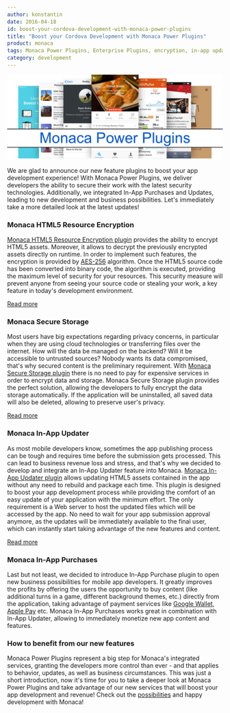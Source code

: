 ```yaml
---
author: konstantin
date: 2016-04-18
id: boost-your-cordova-development-with-monaca-power-plugins
title: "Boost your Cordova Development with Monaca Power Plugins"
product: monaca
tags: Monaca Power Plugins, Enterprise Plugins, encryption, in-app updates, in-app purchases
category: development
---
```


![Monaca Power Plugins](/blog/content/images/2016/Apr/powerPluginsMain.jpg)

We are glad to announce our new feature plugins to boost your app development experience!
With Monaca Power Plugins, we deliver developers the ability to secure their work with the latest security technologies. Additionally, we integrated In-App Purchases and Updates, leading to new development and business possibilities. Let's immediately take a more detailed look at the latest updates!

<!-- more -->

### Monaca HTML5 Resource Encryption

[Monaca HTML5 Resource Encryption plugin](https://docs.monaca.io/en/reference/third_party_phonegap/html5_resource_encryption/) provides the ability to encrypt HTML5 assets. Moreover, it allows to decrypt the previously encrypted assets directly on runtime. In order to implement such features, the encryption is provided by [AES-256](https://en.wikipedia.org/wiki/Advanced_Encryption_Standard) algorithm. Once the HTML5 source code has been converted into binary code, the algorithm is executed, providing the maximum level of security for your resources. This security measure will prevent anyone from seeing your source code or stealing your work, a key feature in today's development environment.

[Read more](http://docs.monaca.mobi/cur/en/reference/third_party_phonegap/html5_resource_encryption/)

### Monaca Secure Storage

Most users have big expectations regarding privacy concerns, in particular when they are using cloud technologies or transferring files over the internet. How will the data be managed on the backend? Will it be accessible to untrusted sources? Nobody wants its data compromised, that's why secured content is the preliminary requirement. With [Monaca Secure Storage plugin](https://docs.monaca.io/en/reference/third_party_phonegap/secure_storage/) there is no need to pay for expensive services in order to encrypt data and storage. Monaca Secure Storage plugin provides the perfect solution, allowing the developers to fully encrypt the data storage automatically. If the application will be uninstalled, all saved data will also be deleted, allowing to preserve user's privacy.

[Read more](http://docs.monaca.mobi/cur/en/reference/third_party_phonegap/secure_storage/)


### Monaca In-App Updater

As most mobile developers know, sometimes the app publishing process can be tough and requires time before the submission gets processed. This can lead to business revenue loss and stress, and that's why we decided to develop and integrate an In-App Updater feature into Monaca.
[Monaca In-App Updater plugin](https://docs.monaca.io/en/reference/third_party_phonegap/in-app_updater/) allows updating HTML5 assets contained in the app without any need to rebuild and package each time. This plugin is designed to boost your app development process while providing the comfort of an easy update of your application with the minimum effort. The only requirement is a Web server to host the updated files which will be accessed by the app. No need to wait for your app submission approval anymore, as the updates will be immediately available to the final user, which can instantly start taking advantage of the new features and content.

[Read more](https://docs.monaca.io/en/reference/third_party_phonegap/in-app_updater/)

### Monaca In-App Purchases

Last but not least, we decided to introduce In-App Purchase plugin to open new business possibilities for mobile app developers. It greatly improves the profits by offering the users the opportunity to buy content (like additional turns in a game, different background themes, etc.) directly from the application, taking advantage of payment services like [Google Wallet](https://wallet.google.com/), [Apple Pay](https://www.apple.com/apple-pay/
) etc. Monaca In-App Purchases works great in combination with In-App Updater, allowing to immediately monetize new app content and features.


### How to benefit from our new features

Monaca Power Plugins represent a big step for Monaca's integrated services, granting the developers more control than ever - and that applies to behavior, updates, as well as business circumstances. This was just a short introduction, now it's time for you to take a deeper look at Monaca Power Plugins and take advantage of our new services that will boost your app development and revenue!
Check out the [possibilities](https://monaca.io/pricing.html) and happy development with Monaca!
